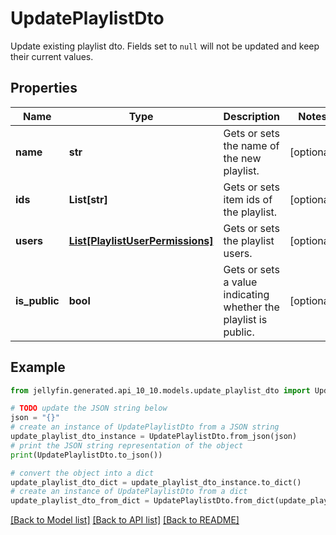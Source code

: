 # UpdatePlaylistDto

Update existing playlist dto. Fields set to `null` will not be updated and keep their current values.

## Properties

Name | Type | Description | Notes
------------ | ------------- | ------------- | -------------
**name** | **str** | Gets or sets the name of the new playlist. | [optional] 
**ids** | **List[str]** | Gets or sets item ids of the playlist. | [optional] 
**users** | [**List[PlaylistUserPermissions]**](PlaylistUserPermissions.md) | Gets or sets the playlist users. | [optional] 
**is_public** | **bool** | Gets or sets a value indicating whether the playlist is public. | [optional] 

## Example

```python
from jellyfin.generated.api_10_10.models.update_playlist_dto import UpdatePlaylistDto

# TODO update the JSON string below
json = "{}"
# create an instance of UpdatePlaylistDto from a JSON string
update_playlist_dto_instance = UpdatePlaylistDto.from_json(json)
# print the JSON string representation of the object
print(UpdatePlaylistDto.to_json())

# convert the object into a dict
update_playlist_dto_dict = update_playlist_dto_instance.to_dict()
# create an instance of UpdatePlaylistDto from a dict
update_playlist_dto_from_dict = UpdatePlaylistDto.from_dict(update_playlist_dto_dict)
```
[[Back to Model list]](../README.md#documentation-for-models) [[Back to API list]](../README.md#documentation-for-api-endpoints) [[Back to README]](../README.md)


